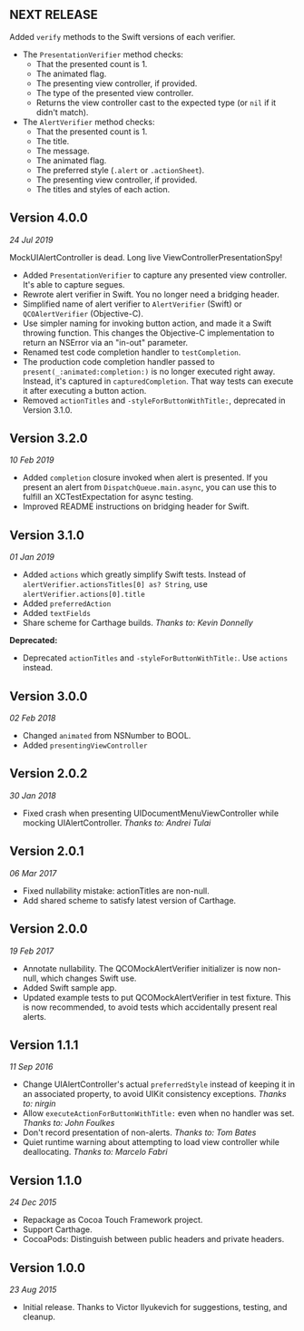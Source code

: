 NEXT RELEASE
------------

Added `verify` methods to the Swift versions of each verifier.

- The `PresentationVerifier` method checks:
  * That the presented count is 1.
  * The animated flag.
  * The presenting view controller, if provided.
  * The type of the presented view controller.
  * Returns the view controller cast to the expected type (or `nil` if it didn't match).
- The `AlertVerifier` method checks:
  * That the presented count is 1.
  * The title.
  * The message.
  * The animated flag.
  * The preferred style (`.alert` or `.actionSheet`).
  * The presenting view controller, if provided.
  * The titles and styles of each action.


Version 4.0.0
-------------
_24 Jul 2019_

MockUIAlertController is dead. Long live ViewControllerPresentationSpy!

- Added `PresentationVerifier` to capture any presented view controller. It's able to capture segues.
- Rewrote alert verifier in Swift. You no longer need a bridging header.
- Simplified name of alert verifier to `AlertVerifier` (Swift) or `QCOAlertVerifier` (Objective-C).
- Use simpler naming for invoking button action, and made it a Swift throwing function. This changes the Objective-C implementation to return an NSError via an "in-out" parameter.
- Renamed test code completion handler to `testCompletion`.
- The production code completion handler passed to `present(_:animated:completion:)` is no longer executed right away. Instead, it's captured in `capturedCompletion`. That way tests can execute it after executing a button action.
- Removed `actionTitles` and `-styleForButtonWithTitle:`, deprecated in Version 3.1.0.


Version 3.2.0
-------------
_10 Feb 2019_

- Added `completion` closure invoked when alert is presented. If you present an alert from `DispatchQueue.main.async`, you can use this to fulfill an XCTestExpectation for async testing.
- Improved README instructions on bridging header for Swift.


Version 3.1.0
-------------
_01 Jan 2019_

- Added `actions` which greatly simplify Swift tests. Instead of `alertVerifier.actionsTitles[0] as? String`, use `alertVerifier.actions[0].title`
- Added `preferredAction`
- Added `textFields`
- Share scheme for Carthage builds. _Thanks to: Kevin Donnelly_

**Deprecated:**

- Deprecated `actionTitles` and `-styleForButtonWithTitle:`. Use `actions` instead.


Version 3.0.0
------------
_02 Feb 2018_

- Changed `animated` from NSNumber to BOOL.
- Added `presentingViewController`


Version 2.0.2
-------------
_30 Jan 2018_

- Fixed crash when presenting UIDocumentMenuViewController while mocking UIAlertController. _Thanks to: Andrei Tulai_


Version 2.0.1
-------------
_06 Mar 2017_

- Fixed nullability mistake: actionTitles are non-null.
- Add shared scheme to satisfy latest version of Carthage.


Version 2.0.0
-------------
_19 Feb 2017_

- Annotate nullability. The QCOMockAlertVerifier initializer is now non-null, which changes Swift use.
- Added Swift sample app.
- Updated example tests to put QCOMockAlertVerifier in test fixture. This is now recommended, to avoid tests which accidentally present real alerts.


Version 1.1.1
-------------
_11 Sep 2016_

- Change UIAlertController's actual `preferredStyle` instead of keeping it in an associated
  property, to avoid UIKit consistency exceptions. _Thanks to: nirgin_
- Allow `executeActionForButtonWithTitle:` even when no handler was set. _Thanks to: John Foulkes_
- Don't record presentation of non-alerts. _Thanks to: Tom Bates_
- Quiet runtime warning about attempting to load view controller while deallocating.
  _Thanks to: Marcelo Fabri_


Version 1.1.0
-------------
_24 Dec 2015_

- Repackage as Cocoa Touch Framework project.
- Support Carthage.
- CocoaPods: Distinguish between public headers and private headers.


Version 1.0.0
-------------
_23 Aug 2015_

- Initial release. Thanks to Victor Ilyukevich for suggestions, testing, and
cleanup.
